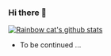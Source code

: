### Hi there 👋

[![Rainbow cat's github stats](https://github-readme-stats.vercel.app/api?username=cddysq&show_icons=true)](https://github.com/anuraghazra/github-readme-stats)

- To be continued ...
